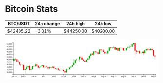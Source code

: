 # Bitcoin Stats

BTC/USDT|24h change|24h high|24h low|
|---|---|---|---|
|$42405.22|-3.31%|$44250.00|$40200.00|

<img src="./chart.svg">
